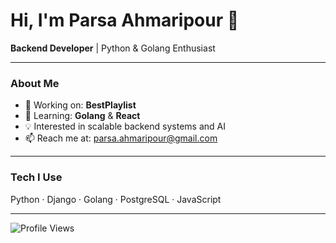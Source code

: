 # Hi, I'm Parsa Ahmaripour 👋

**Backend Developer** | Python & Golang Enthusiast

---

### About Me
- 🔭 Working on: **BestPlaylist**
- 🌱 Learning: **Golang** & **React**
- 💡 Interested in scalable backend systems and AI
- 📫 Reach me at: [parsa.ahmaripour@gmail.com](mailto:parsa.ahmaripour@gmail.com)

---

### Tech I Use
Python · Django · Golang · PostgreSQL · JavaScript

---

![Profile Views](https://komarev.com/ghpvc/?username=parsapap&color=blue&style=flat)

